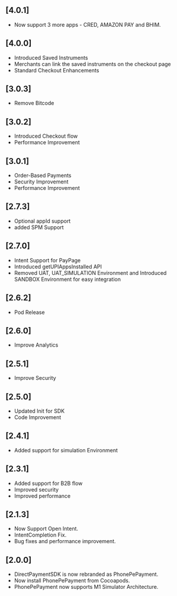 ## [4.0.1]
- Now support 3 more apps - CRED, AMAZON PAY and BHIM.


## [4.0.0]
- Introduced Saved Instruments 
- Merchants can link the saved instruments on the checkout page
- Standard Checkout Enhancements


## [3.0.3]
- Remove Bitcode


## [3.0.2]
- Introduced Checkout flow
- Performance Improvement

## [3.0.1]
- Order-Based Payments
- Security Improvement
- Performance Improvement


## [2.7.3]
- Optional appId support
- added SPM Support 



## [2.7.0]
- Intent Support for PayPage
- Introduced getUPIAppsInstalled API
- Removed UAT, UAT_SIMULATION Environment and Introduced SANDBOX Environment for easy integration


## [2.6.2]
- Pod Release


## [2.6.0]
- Improve Analytics


## [2.5.1]
- Improve Security


## [2.5.0]
- Updated Init for SDK
- Code Improvement


## [2.4.1]
- Added support for simulation Environment


## [2.3.1]
- Added support for B2B flow
- Improved security
- Improved performance


## [2.1.3]
- Now Support Open Intent.
- IntentCompletion Fix.
- Bug fixes and performance improvement.


## [2.0.0]
- DirectPaymentSDK is now rebranded as PhonePePayment.
- Now install PhonePePayment from Cocoapods.
- PhonePePayment now supports M1 Simulator Architecture.
